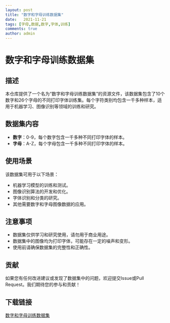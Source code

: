 ```yaml
---
layout: post
title: "数字和字母训练数据集"
date:   2021-11-21
tags: [字母,数据,数字,字体,训练]
comments: true
author: admin
---
```

# 数字和字母训练数据集

## 描述

本仓库提供了一个名为“数字和字母训练数据集”的资源文件，该数据集包含了10个数字和26个字母的不同打印字体训练集。每个字符类别均包含一千多种样本，适用于机器学习、图像识别等领域的训练和研究。

## 数据集内容

- **数字**：0-9，每个数字包含一千多种不同打印字体的样本。
- **字母**：A-Z，每个字母包含一千多种不同打印字体的样本。

## 使用场景

该数据集可用于以下场景：

- 机器学习模型的训练和测试。
- 图像识别算法的开发和优化。
- 字体识别和分类的研究。
- 其他需要数字和字母图像数据的应用。

## 注意事项

- 数据集仅供学习和研究使用，请勿用于商业用途。
- 数据集中的图像均为打印字体，可能存在一定的噪声和变形。
- 使用前请确保数据集的完整性和正确性。

## 贡献

如果您有任何改进建议或发现了数据集中的问题，欢迎提交Issue或Pull Request。我们期待您的参与和贡献！

## 下载链接

[数字和字母训练数据集](https://pan.quark.cn/s/a6dae1aead9b)